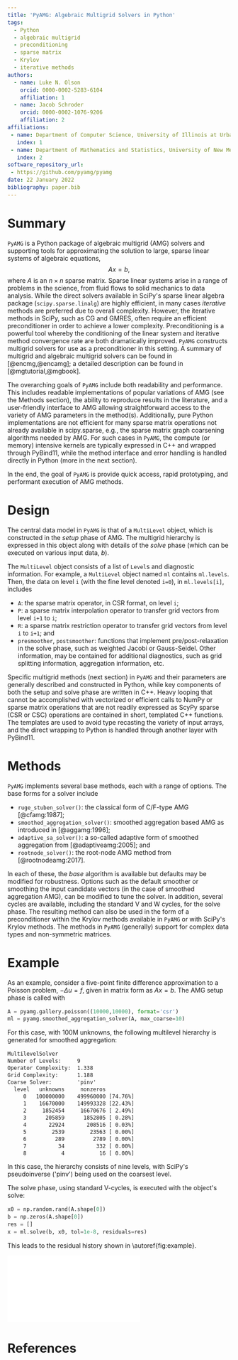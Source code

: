 ```yaml
---
title: 'PyAMG: Algebraic Multigrid Solvers in Python'
tags:
  - Python
  - algebraic multigrid
  - preconditioning
  - sparse matrix
  - Krylov
  - iterative methods
authors:
  - name: Luke N. Olson
    orcid: 0000-0002-5283-6104
    affiliation: 1
  - name: Jacob Schroder
    orcid: 0000-0002-1076-9206
    affiliation: 2
affiliations:
 - name: Department of Computer Science, University of Illinois at Urbana-Champaign, Urbana, IL USA 61801
   index: 1
 - name: Department of Mathematics and Statistics, University of New Mexico, Albuquerque, NM USA 87131
   index: 2
software_repository_url:
 - https://github.com/pyamg/pyamg
date: 22 January 2022
bibliography: paper.bib
---
```


# Summary

`PyAMG` is a Python package of algebraic multigrid (AMG) solvers and supporting
tools for approximating the solution to large, sparse linear systems of
algebraic equations,
$$A x = b,$$
where $A$ is an $n\times n$ sparse matrix.
Sparse linear systems arise in a range of
problems in the science, from fluid flows to solid mechanics to data analysis.
While the direct solvers available in SciPy's sparse linear algebra package
(`scipy.sparse.linalg`) are highly efficient, in many cases *iterative* methods
are preferred due to overall complexity.  However, the iterative methods in
SciPy, such as CG and GMRES, often require an efficient preconditioner in order
to achieve a lower complexity.  Preconditioning is a powerful tool whereby the 
conditioning of the linear system and iterative method convergence rate 
are both dramatically improved.
`PyAMG` constructs multigrid solvers for use as a
preconditioner in this setting.  A summary of multigrid and algebraic multigrid
solvers can be found in [@encmg,@encamg]; a detailed description can be found
in [@mgtutorial,@mgbook].

The overarching goals of `PyAMG` include both readability and performance.
This includes readable implementations of popular variations of AMG (see the
Methods section), the ability to reproduce results in the literature, and a user-friendly
interface to AMG allowing straightforward access to the variety of AMG parameters
in the method(s). Additionally, pure Python implementations are not efficient for many sparse matrix
operations not already available in scipy.sparse, e.g., the sparse matrix graph 
coarsening algorithms needed by AMG. For such cases in `PyAMG`, the compute (or
memory) intensive kernels are typically expressed in C++ and wrapped through PyBind11, while the method
interface and error handling is handled directly in Python (more in the next section).

In the end, the goal of `PyAMG` is provide quick access, rapid prototyping,
and performant execution of AMG methods.

# Design

The central data model in `PyAMG` is that of a `MultiLevel` object, which is
constructed in the *setup* phase of AMG.  The multigrid hierarchy is expressed
in this object along with details of the *solve* phase (which can be executed
on various input data, $b$).

The `MultiLevel` object consists of a list of `Level`s and diagnostic
information.  For example, a `MultiLevel` object named `ml` contains
`ml.levels`.  Then, the data on level `i` (with the fine level denoted `i=0`),
in `ml.levels[i]`, includes
  - `A`: the sparse matrix operator, in CSR format, on level `i`;
  - `P`: a sparse matrix interpolation operator to transfer grid vectors from level `i+1` to `i`;
  - `R`: a sparse matrix restriction operator to transfer grid vectors from level `i` to `i+1`; and
  - `presmoother`, `postsmoother`: functions that implement pre/post-relaxation in the solve phase, such as weighted Jacobi or Gauss-Seidel.
Other information, may be contained for additional diagnostics, such as grid
splitting information, aggregation information, etc.

Specific multigrid methods (next section) in `PyAMG` and their parameters are generally described
and constructed in Python, while key components of both the setup and solve phase
are written in C++.  Heavy looping that cannot be accomplished with vectorized
or efficient calls to NumPy or sparse matrix operations that are not readily
expressed as ScyPy sparse (CSR or CSC) operations are contained in short,
templated C++ functions.  The templates are used to avoid type recasting the variety
of input arrays, and the direct wrapping to Python is handled through another layer
with PyBind11.

# Methods

`PyAMG` implements several base methods, each with a range of options.  The base forms
for a solver include

- `ruge_stuben_solver()`: the classical form of C/F-type AMG [@cfamg:1987];
- `smoothed_aggregation_solver()`: smoothed aggregation based AMG as introduced in [@aggamg:1996];
- `adaptive_sa_solver()`: a so-called adaptive form of smoothed aggregation from [@adaptiveamg:2005]; and
- `rootnode_solver()`: the root-node AMG method from [@rootnodeamg:2017].

In each of these, the *base* algorithm is available but defaults may be
modified for robustness.  Options such as the default smoother or smoothing the
input candidate vectors (in the case of smoothed aggregation AMG), can be
modified to tune the solver.  In addition, several cycles are available,
including the standard V and W cycles, for the solve phase.  The resulting
method can also be used in the form of a preconditioner within the Krylov
methods available in `PyAMG` or with SciPy's Krylov methods.  The methods in
`PyAMG` (generally) support for complex data types and non-symmetric matrices.  

# Example

As an example, consider a five-point finite difference approximation to a
Poisson problem, $-\Delta u = f$, given in matrix form as $A x = b$.  The
AMG setup phase is called with
```python
A = pyamg.gallery.poisson((10000,10000), format='csr')
ml = pyamg.smoothed_aggregation_solver(A, max_coarse=10)
```
For this case, with 100M unknowns, the following multilevel hierarchy
is generated for smoothed aggregation:
```
MultilevelSolver
Number of Levels:     9
Operator Complexity:  1.338
Grid Complexity:      1.188
Coarse Solver:        'pinv'
  level   unknowns     nonzeros
     0   100000000    499960000 [74.76%]
     1    16670000    149993328 [22.43%]
     2     1852454     16670676 [ 2.49%]
     3      205859      1852805 [ 0.28%]
     4       22924       208516 [ 0.03%]
     5        2539        23563 [ 0.00%]
     6         289         2789 [ 0.00%]
     7          34          332 [ 0.00%]
     8           4           16 [ 0.00%]
```
In this case, the hierarchy consists of nine levels, with SciPy's pseudoinverse ('pinv')
being used on the coarsest level.

The solve phase, using standard V-cycles, is executed with the object's solve:
```python
x0 = np.random.rand(A.shape[0])
b = np.zeros(A.shape[0])
res = []
x = ml.solve(b, x0, tol=1e-8, residuals=res)
```
This leads to the residual history shown in \autoref{fig:example}.

![Algebraic multigrid convergence (relative residual).\label{fig:example}](example.pdf)

# References
